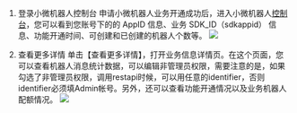 1. 登录小微机器人控制台
申请小微机器人业务开通成功后，进入小微机器人[控制台](https://console.cloud.tencent.com/prophet)，您可以看到您账号下的的 AppID 信息、业务 SDK_ID（sdkappid） 信息、功能开通时间、可创建和已创建的机器人个数等。
![](https://main.qcloudimg.com/raw/13bc3cde02a005349ecb2762e57bf87e.png)

2. 查看更多详情
单击【查看更多详情】，打开业务信息详情页。在这个页面，您可以查看机器人消息统计数据，可以编辑非管理员权限，需要注意的是，如果勾选了非管理员权限，调用restapi时候，可以用任意的identifier，否则identifier必须填Admin帐号。另外，还可以查看功能开通情况以及业务机器人配额情况。
![](//mc.qcloudimg.com/static/img/ba6c6a0e6439546c80b722398e28aaa7/image.png)